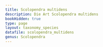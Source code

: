 ```yaml
---
title: Scolopendra multidens
description: Die Art Scolopendra multidens
bookHidden: true
type: page
layout: taxonomy_species
datafile: scolopendra_multidens
genus: Scolopendra
---
```


